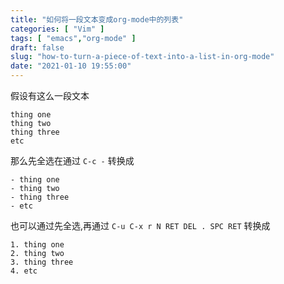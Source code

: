 ```yaml
---
title: "如何将一段文本变成org-mode中的列表"
categories: [ "Vim" ]
tags: [ "emacs","org-mode" ]
draft: false
slug: "how-to-turn-a-piece-of-text-into-a-list-in-org-mode"
date: "2021-01-10 19:55:00"
---
```


假设有这么一段文本

```
thing one
thing two
thing three
etc 
```

<!--more-->


那么先全选在通过 `C-c -` 转换成
```
- thing one
- thing two
- thing three
- etc
``` 
也可以通过先全选,再通过 `C-u C-x r N RET DEL . SPC RET` 转换成
```
1. thing one
2. thing two
3. thing three
4. etc  
```